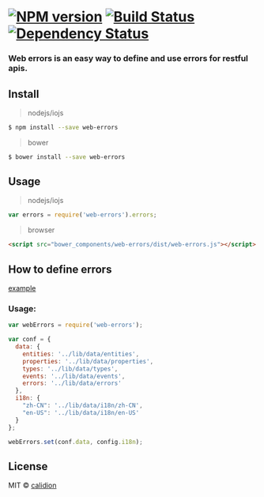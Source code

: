 #  [![NPM version][npm-image]][npm-url] [![Build Status][travis-image]][travis-url] [![Dependency Status][daviddm-image]][daviddm-url]


### Web errors is an easy way to define and use errors for restful apis.


## Install

> nodejs/iojs

```sh
$ npm install --save web-errors
```

> bower

```sh
$ bower install --save web-errors
```

## Usage

> nodejs/iojs

```js
var errors = require('web-errors').errors;
```

> browser

```html
<script src="bower_components/web-errors/dist/web-errors.js"></script>
```

## How to define errors

[example](lib/data)



### Usage:


```js
var webErrors = require('web-errors');

var conf = {
  data: {
    entities: '../lib/data/entities',
    properties: '../lib/data/properties',
    types: '../lib/data/types',
    events: '../lib/data/events',
    errors: '../lib/data/errors'
  },
  i18n: {
    "zh-CN": '../lib/data/i18n/zh-CN',
    "en-US": '../lib/data/i18n/en-US'
  }
};

webErrors.set(conf.data, config.i18n);
```




## License

MIT © [calidion](blog.3gcnbeta.com)


[npm-image]: https://badge.fury.io/js/web-errors.svg
[npm-url]: https://npmjs.org/package/web-errors
[travis-image]: https://travis-ci.org/Web-Errors/node.svg?branch=master
[travis-url]: https://travis-ci.org/Web-Errors/node
[daviddm-image]: https://david-dm.org/Web-Errors/node.svg?theme=shields.io
[daviddm-url]: https://david-dm.org/Web-Errors/node
